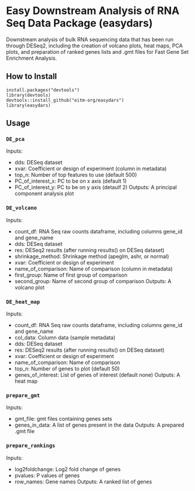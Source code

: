 # Easy Downstream Analysis of RNA Seq Data Package (easydars) 
Downstream analysis of bulk RNA sequencing data that has been run through DESeq2, including the creation of volcano plots, heat maps, PCA plots, and preparation of ranked genes lists and .gmt files for Fast Gene Set Enrichment Analysis.

## How to Install
```
install.packages("devtools")
library(devtools)
devtools::install_github("eitm-org/easydars")
library(easydars)
```

## Usage
### `DE_pca`
Inputs:
- dds: DESeq dataset
- xvar: Coefficient or design of experiment (column in metadata)
- top_n: Number of top features to use (default 500)
- PC_of_interest_x: PC to be on x axis (default 1)
- PC_of_interest_y: PC to be on y axis (detaulf 2)
Outputs:
A principal component analysis plot 

### `DE_volcano`
Inputs:
- count_df: RNA Seq raw counts dataframe, including columns gene_id and gene_name
- dds: DESeq dataset
- res: DESeq2 results (after running results() on DESeq dataset)
- shrinkage_method: Shrinkage method (apeglm, ashr, or normal)
- xvar: Coefficient or design of experiment
- name_of_comparison: Name of comparison (column in metadata)
- first_group: Name of first group of comparison
- second_group: Name of second group of comparison
Outputs:
A volcano plot

### `DE_heat_map`
Inputs:
- count_df: RNA Seq raw counts dataframe, including columns gene_id and gene_name
- col_data: Column data (sample metadata)
- dds: DESeq dataset
- res: DESeq2 results (after running results() on DESeq dataset)
- xvar: Coefficient or design of experiment
- name_of_comparison: Name of comparison
- top_n: Number of genes to plot (default 50)
- genes_of_interest: List of genes of interest (default none)
Outputs: A heat map

### `prepare_gmt`
Inputs:
- gmt_file: gmt files containing genes sets
- genes_in_data: A list of genes present in the data
Outputs:
A prepared .gmt file

### `prepare_rankings`
Inputs:
- log2foldchange: Log2 fold change of genes
- pvalues: P values of genes
- row_names: Gene names
Outputs:
A ranked list of genes
